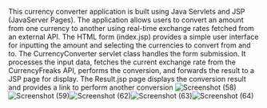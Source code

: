 This currency converter application is built using Java Servlets and JSP (JavaServer Pages). The application allows users to convert an amount from one currency to another using real-time exchange rates fetched from an external API. The HTML form (index.jsp) provides a simple user interface for inputting the amount and selecting the currencies to convert from and to. The CurrencyConverter servlet class handles the form submission. It processes the input data, fetches the current exchange rate from the CurrencyFreaks API, performs the conversion, and forwards the result to a JSP page for display. The Result.jsp page displays the conversion result and provides a link to perform another conversion
![Screenshot (58)](https://github.com/user-attachments/assets/1debfdfb-eb43-425d-8210-a0f1f6963efa)![Screenshot (59)](https://github.com/user-attachments/assets/4c326881-9d8e-49ba-8476-aee37be0a2f3)![Screenshot (62)](https://github.com/user-attachments/assets/30e99fca-24b8-4dca-b7c2-9ad9e7073a86)![Screenshot (63)](https://github.com/user-attachments/assets/4865dad3-4062-4fa5-8a91-5e8a412248dd)![Screenshot (64)](https://github.com/user-attachments/assets/e07624c1-f322-45b7-a03a-a5cc788520cb)
